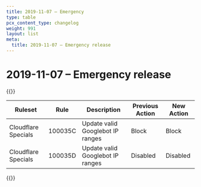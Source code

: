 ```yaml
---
title: 2019-11-07 – Emergency
type: table
pcx_content_type: changelog
weight: 991
layout: list
meta:
  title: 2019-11-07 – Emergency release
---
```


# 2019-11-07 – Emergency release

{{<table-wrap>}}

<table style="width: 100%">
  <thead>
    <tr>
      <th>Ruleset</th>
      <th>Rule</th>
      <th>Description</th>
      <th>Previous Action</th>
      <th>New Action</th>
    </tr>
  </thead>
  <tbody>
    <tr>
      <td>Cloudflare Specials</td>
      <td>100035C</td>
      <td>Update valid Googlebot IP ranges</td>
      <td>Block</td>
      <td>Block</td>
    </tr>
    <tr>
      <td>Cloudflare Specials</td>
      <td>100035D</td>
      <td>Update valid Googlebot IP ranges</td>
      <td>Disabled</td>
      <td>Disabled</td>
    </tr>
  </tbody>
</table>
{{</table-wrap>}}
